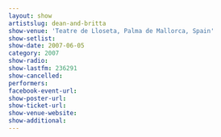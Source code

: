 ```yaml
---
layout: show
artistslug: dean-and-britta
show-venue: 'Teatre de Lloseta, Palma de Mallorca, Spain'
show-setlist: 
show-date: 2007-06-05
category: 2007
show-radio: 
show-lastfm: 236291
show-cancelled: 
performers: 
facebook-event-url: 
show-poster-url: 
show-ticket-url: 
show-venue-website: 
show-additional: 
---
```


